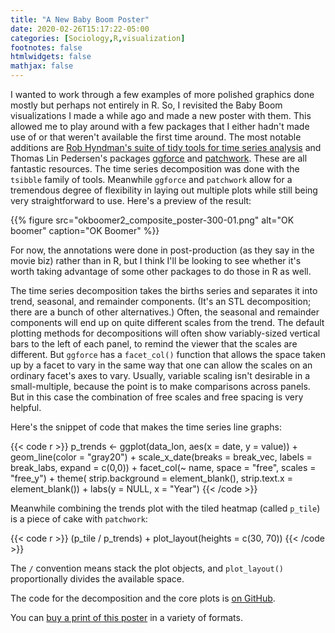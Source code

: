 ```yaml
---
title: "A New Baby Boom Poster"
date: 2020-02-26T15:17:22-05:00
categories: [Sociology,R,visualization]
footnotes: false
htmlwidgets: false
mathjax: false
---
```



I wanted to work through a few examples of more polished graphics done mostly but perhaps not entirely in R. So, I revisited the Baby Boom visualizations I made a while ago and made a new poster with them. This allowed me to play around with a few packages that I either hadn't made use of or that weren't available the first time around. The most notable additions are [Rob Hyndman's suite of tidy tools for time series analysis](https://robjhyndman.com/software/) and Thomas Lin Pedersen's packages [ggforce](https://ggforce.data-imaginist.com) and [patchwork](https://patchwork.data-imaginist.com). These are all fantastic resources. The time series decomposition was done with the `tsibble` family of tools. Meanwhile `ggforce` and `patchwork` allow for a tremendous degree of flexibility in laying out multiple plots while still being very straightforward to use. Here's a preview of the result:

{{% figure src="okboomer2_composite_poster-300-01.png" alt="OK boomer" caption="OK Boomer" %}}

For now, the annotations were done in post-production (as they say in the movie biz) rather than in R, but I think I'll be looking to see whether it's worth taking advantage of some other packages to do those in R as well. 

The time series decomposition takes the births series and separates it into trend, seasonal, and remainder components. (It's an STL decomposition; there are a bunch of other alternatives.) Often, the seasonal and remainder components will end up on quite different scales from the trend. The default plotting methods for decompositions will often show variably-sized vertical bars to the left of each panel, to remind the viewer that the scales are different. But `ggforce` has a `facet_col()` function that allows the space taken up by a facet to vary in the same way that one can allow the scales on an ordinary facet's axes to vary. Usually, variable scaling isn't desirable in a small-multiple, because the point is to make comparisons across panels. But in this case the combination of free scales and free spacing is very helpful. 

Here's the snippet of code that makes the time series line graphs: 

{{< code r >}}
p_trends <- ggplot(data_lon, aes(x = date, y = value)) + 
    geom_line(color = "gray20") + 
    scale_x_date(breaks = break_vec, labels = break_labs, expand = c(0,0)) + 
    facet_col(~ name, space = "free", scales = "free_y") + 
    theme(  strip.background = element_blank(),
            strip.text.x = element_blank()) + 
    labs(y = NULL, x = "Year")
{{< /code >}}

Meanwhile combining the trends plot with the tiled heatmap (called `p_tile`) is a piece of cake with `patchwork`: 

{{< code r >}}
(p_tile / p_trends) + plot_layout(heights = c(30, 70)) 
{{< /code >}}

The `/` convention means stack the plot objects, and `plot_layout()` proportionally divides the available space. 

The code for the decomposition and the core plots is [on GitHub](https://github.com/kjhealy/us_births). 

You can [buy a print of this poster](https://kieranhealy.org/prints/baby-boom-v/) in a variety of formats.
